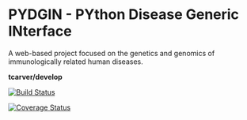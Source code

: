 # PYDGIN - PYthon Disease Generic INterface

A web-based project focused on the genetics and genomics of immunologically related human diseases.

**tcarver/develop**

[![Build Status](https://travis-ci.org/tcarver/pydgin.svg?branch=develop)](https://travis-ci.org/tcarver/pydgin)

[![Coverage Status](https://coveralls.io/repos/github/tcarver/pydgin/badge.svg?branch=develop)](https://coveralls.io/github/tcarver/pydgin?branch=develop)

